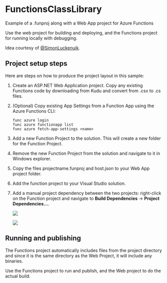 # FunctionsClassLibrary
Example of a .funproj along with a Web App project for Azure Functions 

Use the web project for building and deploying, and the Functions project for running locally with debugging. 

Idea courtesy of [@SimonLuckenuik](https://github.com/SimonLuckenuik).

## Project setup steps 

Here are steps on how to produce the project layout in this sample:

1.	Create an ASP.NET Web Application project. Copy any existing Functions code by downloading from Kudu and convert from .csx to .cs files.
2.  (Optional) Copy existing App Settings from a Function App using the Azure Functions CLI:
    ```
    func azure login
    func azure functionapp list
    func azure fetch-app-settings <name>
    ``` 
3.	Add a new Function Project to the solution. This will create a new folder for the Function Project.
4.	Remove the new Function Project from the solution and navigate to it in Windows explorer. 
5.	Copy the files projectname.funproj and host.json to your Web App project folder.
6.	Add the function project to your Visual Studio solution.
7.  Add a manual project dependency between the two projects: right-click on the Function project and navigate to **Build Dependencies** -> **Project Dependencies...**.

    ![](https://cloud.githubusercontent.com/assets/4260261/23920891/b17847ac-08b9-11e7-9db6-698eca7c52c7.png)

    ![](https://cloud.githubusercontent.com/assets/4260261/23920713/02c5270c-08b9-11e7-87f2-ed7f368b4bf0.png)

## Running and publishing

The Functions project automatically includes files from the project directory and since it is the same directory as the Web Project, it will include any binaries. 

Use the Functions project to run and publish, and the Web project to do the actual build.